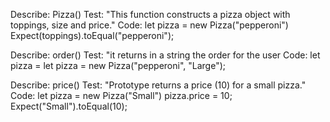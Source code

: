 Describe: Pizza()
Test: "This function constructs a pizza object with toppings, size and price."
Code: let pizza = new Pizza("pepperoni")
Expect(toppings).toEqual("pepperoni");

Describe: order()
Test: "it returns in a string the order for the user
Code: let pizza = let pizza = new Pizza("pepperoni", "Large");

Describe: price()
Test: "Prototype returns a price (10) for a small pizza."
Code: let pizza = new Pizza("Small")
      pizza.price = 10;
Expect("Small").toEqual(10);

